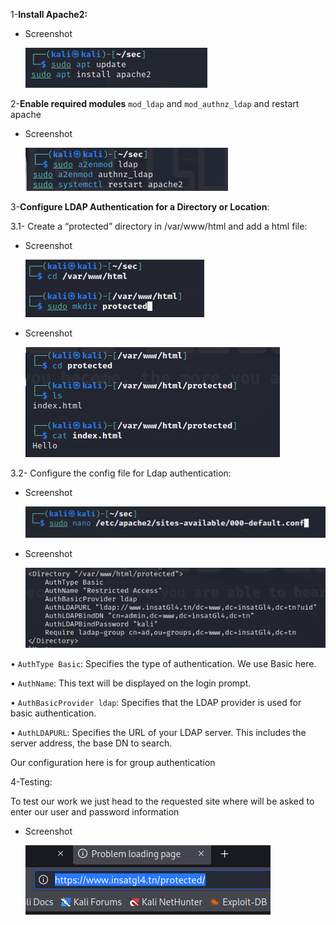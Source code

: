  1-**Install Apache2:**
    
   - Screenshot
        
        ![Untitled](pics/Untitled%2030.png)
        
    
   2-**Enable required modules** `mod_ldap` and `mod_authnz_ldap` and restart apache
    
   - Screenshot
        
        ![Untitled](pics/Untitled%2031.png)
        
    
   3-**Configure LDAP Authentication for a Directory or Location**:
    
   3.1- Create a “protected” directory in /var/www/html and add a html file:
    
   - Screenshot
        
        ![Untitled](pics/Untitled%2032.png)
        
   - Screenshot
        
        ![Untitled](pics/Untitled%2033.png)
        
    
   3.2- Configure the config file for Ldap authentication:
    
   - Screenshot
        
        ![Untitled](pics/Untitled%2034.png)
        
   - Screenshot
        
        ![Untitled](pics/Untitled%2035.png)
        
    
   • `AuthType Basic`: Specifies the type of authentication. We use Basic here.
    
   • `AuthName`: This text will be displayed on the login prompt.
    
   • `AuthBasicProvider ldap`: Specifies that the LDAP provider is used for basic authentication.
    
   • `AuthLDAPURL`: Specifies the URL of your LDAP server. This includes the server address, the base DN to search.
    
   Our configuration here is for group authentication
    
   4-Testing:
    
   To test our work we just head to the requested site where will be asked to enter our user and password information
    
   - Screenshot
        
        ![Untitled](pics/Untitled%2036.png)

